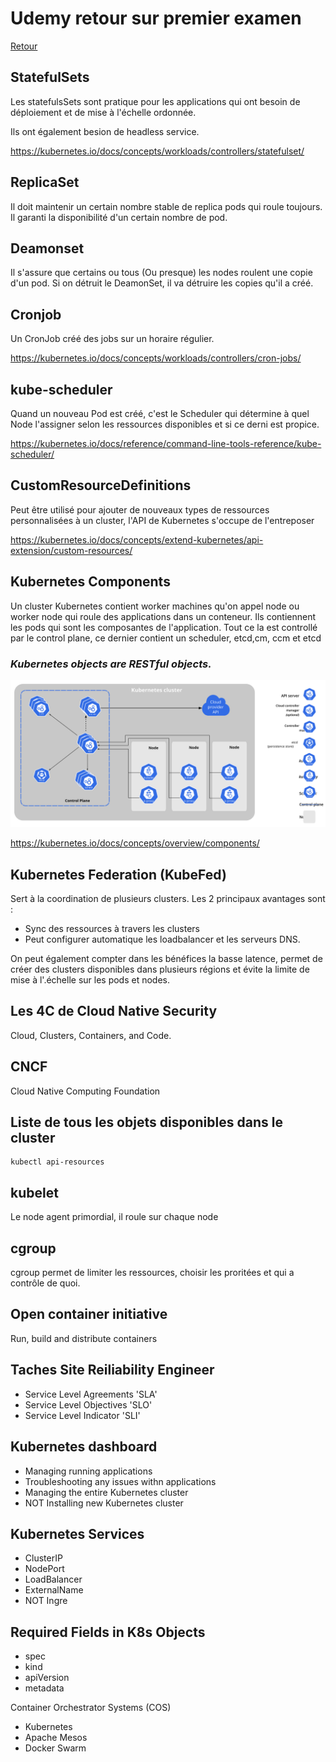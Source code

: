 # Udemy retour sur premier examen

[Retour](./README.md)

## StatefulSets

Les statefulsSets sont pratique pour les applications qui ont besoin de déploiement et de mise à l'échelle ordonnée.

Ils ont également besion de headless service.

https://kubernetes.io/docs/concepts/workloads/controllers/statefulset/

## ReplicaSet

Il doit maintenir un certain nombre stable de replica pods qui roule toujours. Il garanti la disponibilité d'un certain nombre de pod.

## Deamonset

Il s'assure que certains ou tous (Ou presque) les nodes roulent une copie d'un pod. Si on détruit le DeamonSet, il va détruire les copies qu'il a créé.

## Cronjob

Un CronJob créé des jobs sur un horaire régulier.

https://kubernetes.io/docs/concepts/workloads/controllers/cron-jobs/

## kube-scheduler

Quand un nouveau Pod est créé, c'est le Scheduler qui détermine à quel Node l'assigner selon les ressources disponibles et si ce derni est propice.

https://kubernetes.io/docs/reference/command-line-tools-reference/kube-scheduler/

## CustomResourceDefinitions

Peut être utilisé pour ajouter de nouveaux types de ressources personnalisées à un cluster, l'API de Kubernetes s'occupe de l'entreposer

https://kubernetes.io/docs/concepts/extend-kubernetes/api-extension/custom-resources/

## Kubernetes Components

Un cluster Kubernetes contient worker machines qu'on appel node ou worker node qui roule des applications dans un conteneur. Ils contiennent les pods qui sont les composantes de l'application. Tout ce la est controllé par le control plane, ce dernier contient un scheduler, etcd,cm, ccm et etcd

### *Kubernetes objects are RESTful objects.*

![chrootdirectories](./res/components-of-kubernetes.svg)

https://kubernetes.io/docs/concepts/overview/components/

## Kubernetes Federation (KubeFed)

Sert à la coordination de plusieurs clusters. Les 2 principaux avantages sont :

- Sync des ressources à travers les clusters
- Peut configurer automatique les loadbalancer et les serveurs DNS.

On peut également compter dans les bénéfices la basse latence, permet de créer des clusters disponibles dans plusieurs régions et évite la limite de mise à l'.échelle sur les pods et nodes.

## Les 4C de Cloud Native Security

Cloud, Clusters, Containers, and Code.

## CNCF

Cloud Native Computing Foundation

## Liste de tous les objets disponibles dans le cluster

    kubectl api-resources

## kubelet

Le node agent primordial, il roule sur chaque node

## cgroup

cgroup permet de limiter les ressources, choisir les proritées et qui a contrôle de quoi.

## Open container initiative

Run, build and distribute containers

## Taches Site Reiliability Engineer

- Service Level Agreements 'SLA'
- Service Level Objectives 'SLO'
- Service Level Indicator 'SLI'

## Kubernetes dashboard

- Managing running applications
- Troubleshooting any issues withn applications
- Managing the entire Kubernetes cluster
- NOT Installing new Kubernetes cluster

## Kubernetes Services

- ClusterIP
- NodePort
- LoadBalancer
- ExternalName
- NOT Ingre

## Required Fields in K8s Objects

- spec
- kind
- apiVersion
- metadata

Container Orchestrator Systems (COS)

- Kubernetes
- Apache Mesos
- Docker Swarm
